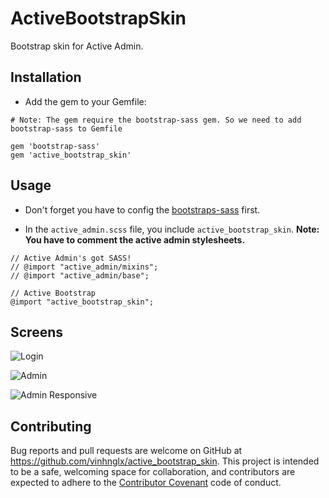 # ActiveBootstrapSkin

Bootstrap skin for Active Admin.

## Installation

- Add the gem to your Gemfile:

```
# Note: The gem require the bootstrap-sass gem. So we need to add bootstrap-sass to Gemfile

gem 'bootstrap-sass'
gem 'active_bootstrap_skin'
```

## Usage

- Don't forget you have to config the [bootstraps-sass](https://github.com/twbs/bootstrap-sass#a-ruby-on-rails) first.

- In the `active_admin.scss` file, you include `active_bootstrap_skin`. **Note: You have to comment the active admin stylesheets.**

```
// Active Admin's got SASS!
// @import "active_admin/mixins";
// @import "active_admin/base";

// Active Bootstrap
@import "active_bootstrap_skin";
```

## Screens

![Login](https://cloud.githubusercontent.com/assets/1997137/14111523/49c1e80c-f5f5-11e5-9fd4-d1700428b167.png)

![Admin](https://cloud.githubusercontent.com/assets/1997137/14111565/6f684bd2-f5f5-11e5-9c8c-afc0ac8ab05e.png)

![Admin Responsive](https://cloud.githubusercontent.com/assets/1997137/14111613/8fd64eb4-f5f5-11e5-9024-0d0dbf4c4b88.png)

## Contributing

Bug reports and pull requests are welcome on GitHub at https://github.com/vinhnglx/active_bootstrap_skin. This project is intended to be a safe, welcoming space for collaboration, and contributors are expected to adhere to the [Contributor Covenant](http://contributor-covenant.org/) code of conduct.
